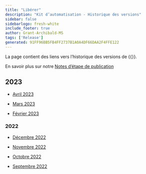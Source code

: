 ```yaml
---
title: "Libérer"
description: "Kit d’automatisation - Historique des versions"
sidebar: false
sidebarlogo: fresh-white
include_footer: true
author: Grant-Archibald-MS
tags: ['Release']
generated: 91FF96BB5FB4FF2737B1A0A4DF66DAA2F4FFE122
---
```


La page contient des liens vers l’historique des versions de {{<product-name>}}.

En savoir plus sur notre [Notes d’étape de publication](/fr/releases/milestones)

## 2023

- [Avril 2023](/fr/releases/april-2023)

- [Mars 2023](/fr/releases/march-2023)

- [Février 2023](/fr/releases/february-2023)

### 2022

- [Décembre 2022](/fr/releases/december-2022)

- [Novembre 2022](/fr/releases/november-2022)

- [Octobre 2022](/fr/releases/october-2022)

- [Septembre 2022](/fr/releases/september-2022)
